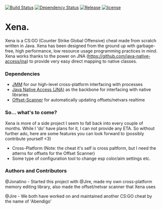 [![Build Status](https://travis-ci.org/Jonatino/Xena.svg?branch=master)](https://travis-ci.org/Jonatino/Xena)
[![Dependency Status](https://www.versioneye.com/user/projects/578ab9e5c3d40f003caa34c0/badge.svg?style=flat-square)](https://www.versioneye.com/user/projects/578ab9e5c3d40f003caa34c0)
[![Release](https://jitpack.io/v/Jonatino/Xena.svg)](https://jitpack.io/#Jonatino/Xena)
[![license](https://img.shields.io/badge/license-LGPL%203.0-redblue.svg)](https://github.com/Jonatino/Xena/blob/master/LICENSE)

# Xena.
Xena is a CS:GO (Counter Strike Global Offensive) cheat made from scratch written in Java. Xena has been designed from the ground up with garbage-free, high performance, low resource usage programming practices in mind. Xena works thanks to the power on JNA (https://github.com/java-native-access/jna) to provide very easy direct mapping to native classes.


### Dependencies
- [JMM](https://github.com/Jonatino/Java-Memory-Manipulation) for our high-level cross-platform interfacing with processes
- [Java Native Access (JNA)](https://github.com/java-native-access/jna) as the backbone for interfacing with native libraries
- [Offset-Scanner](https://github.com/Jonatino/Abendigo-Offset-Scanner) for automatically updating offsets/netvars realtime


### So... what's to come?
Xena is more of a side project I seem to fall back into every couple of months. While I 'do' have plans for it, I can not provide any ETA. So without further ado, here are some features you can look forward to (possibly contribute yourself <3)
- Cross-Platform (Note: the cheat it's self is cross paltform, but I need the atterns for offsets for the Offset Scanner)
- Some type of configuration tool to change esp color/aim settings etc.


### Authors and Contributors
@Jonatino - Started this project with @Jire, made my own cross-platform memory editing library, also made the offset/netvar scanner that Xena uses

@Jire - We both have worked on and maintained another CS:GO cheat by the name of 'Abendigo'
